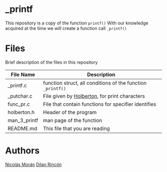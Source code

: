 # _printf
This repository is a copy of the function `printf()`
With our knowledge acquired at the time we will create a function call `_printf()`
# Files
Brief description of the files in this repository

| File Name | Description |
| ------------ | ------------ |
|  _printf.c | function struct, all conditions of the function `_printf()`  |
|  _putchar.c | File given by [Holberton](http://www.holbertonschool.com "Holberton"), for print characters  |
| func_pr.c  |  File that contain functions for specifier identifies |
|  holberton.h | Header of the program  |
|  man_3_printf | man page of the function  |
|  README.md | This file that you are reading  |
# Authors
[Nicolás Morán](https://twitter.com/nickmoran06 "Nicolás Morán")
[Dilan Rincón](https://twitter.com/dilanDrin "Dilan Rincón")